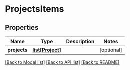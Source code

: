 # ProjectsItems

## Properties
Name | Type | Description | Notes
------------ | ------------- | ------------- | -------------
**projects** | [**list[Project]**](Project.md) |  | [optional] 

[[Back to Model list]](../README.md#documentation-for-models) [[Back to API list]](../README.md#documentation-for-api-endpoints) [[Back to README]](../README.md)

